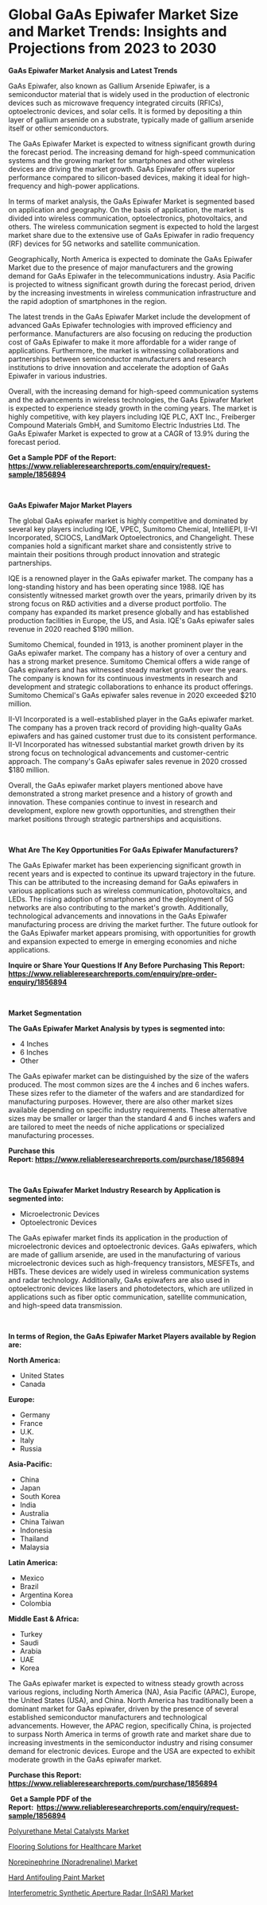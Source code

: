 <p><h1>Global GaAs Epiwafer Market Size and Market Trends: Insights and Projections from 2023 to 2030</h1></p><p><strong>GaAs Epiwafer Market Analysis and Latest Trends</strong></p>
<p><p>GaAs Epiwafer, also known as Gallium Arsenide Epiwafer, is a semiconductor material that is widely used in the production of electronic devices such as microwave frequency integrated circuits (RFICs), optoelectronic devices, and solar cells. It is formed by depositing a thin layer of gallium arsenide on a substrate, typically made of gallium arsenide itself or other semiconductors.</p><p>The GaAs Epiwafer Market is expected to witness significant growth during the forecast period. The increasing demand for high-speed communication systems and the growing market for smartphones and other wireless devices are driving the market growth. GaAs Epiwafer offers superior performance compared to silicon-based devices, making it ideal for high-frequency and high-power applications.</p><p>In terms of market analysis, the GaAs Epiwafer Market is segmented based on application and geography. On the basis of application, the market is divided into wireless communication, optoelectronics, photovoltaics, and others. The wireless communication segment is expected to hold the largest market share due to the extensive use of GaAs Epiwafer in radio frequency (RF) devices for 5G networks and satellite communication.</p><p>Geographically, North America is expected to dominate the GaAs Epiwafer Market due to the presence of major manufacturers and the growing demand for GaAs Epiwafer in the telecommunications industry. Asia Pacific is projected to witness significant growth during the forecast period, driven by the increasing investments in wireless communication infrastructure and the rapid adoption of smartphones in the region.</p><p>The latest trends in the GaAs Epiwafer Market include the development of advanced GaAs Epiwafer technologies with improved efficiency and performance. Manufacturers are also focusing on reducing the production cost of GaAs Epiwafer to make it more affordable for a wider range of applications. Furthermore, the market is witnessing collaborations and partnerships between semiconductor manufacturers and research institutions to drive innovation and accelerate the adoption of GaAs Epiwafer in various industries.</p><p>Overall, with the increasing demand for high-speed communication systems and the advancements in wireless technologies, the GaAs Epiwafer Market is expected to experience steady growth in the coming years. The market is highly competitive, with key players including IQE PLC, AXT Inc., Freiberger Compound Materials GmbH, and Sumitomo Electric Industries Ltd. The GaAs Epiwafer Market is expected to grow at a CAGR of 13.9% during the forecast period.</p></p>
<p><strong>Get a Sample PDF of the Report:&nbsp; <a href="https://www.reliableresearchreports.com/enquiry/request-sample/1856894">https://www.reliableresearchreports.com/enquiry/request-sample/1856894</a></strong></p>
<p>&nbsp;</p>
<p><strong>GaAs Epiwafer Major Market Players</strong></p>
<p><p>The global GaAs epiwafer market is highly competitive and dominated by several key players including IQE, VPEC, Sumitomo Chemical, IntelliEPI, II-VI Incorporated, SCIOCS, LandMark Optoelectronics, and Changelight. These companies hold a significant market share and consistently strive to maintain their positions through product innovation and strategic partnerships.</p><p>IQE is a renowned player in the GaAs epiwafer market. The company has a long-standing history and has been operating since 1988. IQE has consistently witnessed market growth over the years, primarily driven by its strong focus on R&D activities and a diverse product portfolio. The company has expanded its market presence globally and has established production facilities in Europe, the US, and Asia. IQE's GaAs epiwafer sales revenue in 2020 reached $190 million.</p><p>Sumitomo Chemical, founded in 1913, is another prominent player in the GaAs epiwafer market. The company has a history of over a century and has a strong market presence. Sumitomo Chemical offers a wide range of GaAs epiwafers and has witnessed steady market growth over the years. The company is known for its continuous investments in research and development and strategic collaborations to enhance its product offerings. Sumitomo Chemical's GaAs epiwafer sales revenue in 2020 exceeded $210 million.</p><p>II-VI Incorporated is a well-established player in the GaAs epiwafer market. The company has a proven track record of providing high-quality GaAs epiwafers and has gained customer trust due to its consistent performance. II-VI Incorporated has witnessed substantial market growth driven by its strong focus on technological advancements and customer-centric approach. The company's GaAs epiwafer sales revenue in 2020 crossed $180 million.</p><p>Overall, the GaAs epiwafer market players mentioned above have demonstrated a strong market presence and a history of growth and innovation. These companies continue to invest in research and development, explore new growth opportunities, and strengthen their market positions through strategic partnerships and acquisitions.</p></p>
<p>&nbsp;</p>
<p><strong>What Are The Key Opportunities For GaAs Epiwafer Manufacturers?</strong></p>
<p><p>The GaAs Epiwafer market has been experiencing significant growth in recent years and is expected to continue its upward trajectory in the future. This can be attributed to the increasing demand for GaAs epiwafers in various applications such as wireless communication, photovoltaics, and LEDs. The rising adoption of smartphones and the deployment of 5G networks are also contributing to the market's growth. Additionally, technological advancements and innovations in the GaAs Epiwafer manufacturing process are driving the market further. The future outlook for the GaAs Epiwafer market appears promising, with opportunities for growth and expansion expected to emerge in emerging economies and niche applications.</p></p>
<p><strong>Inquire or Share Your Questions If Any Before Purchasing This Report: <a href="https://www.reliableresearchreports.com/enquiry/pre-order-enquiry/1856894">https://www.reliableresearchreports.com/enquiry/pre-order-enquiry/1856894</a></strong></p>
<p>&nbsp;</p>
<p><strong>Market Segmentation</strong></p>
<p><strong>The GaAs Epiwafer Market Analysis by types is segmented into:</strong></p>
<p><ul><li>4 Inches</li><li>6 Inches</li><li>Other</li></ul></p>
<p><p>The GaAs epiwafer market can be distinguished by the size of the wafers produced. The most common sizes are the 4 inches and 6 inches wafers. These sizes refer to the diameter of the wafers and are standardized for manufacturing purposes. However, there are also other market sizes available depending on specific industry requirements. These alternative sizes may be smaller or larger than the standard 4 and 6 inches wafers and are tailored to meet the needs of niche applications or specialized manufacturing processes.</p></p>
<p><strong>Purchase this Report:&nbsp;<a href="https://www.reliableresearchreports.com/purchase/1856894">https://www.reliableresearchreports.com/purchase/1856894</a></strong></p>
<p>&nbsp;</p>
<p><strong>The GaAs Epiwafer Market Industry Research by Application is segmented into:</strong></p>
<p><ul><li>Microelectronic Devices</li><li>Optoelectronic Devices</li></ul></p>
<p><p>The GaAs epiwafer market finds its application in the production of microelectronic devices and optoelectronic devices. GaAs epiwafers, which are made of gallium arsenide, are used in the manufacturing of various microelectronic devices such as high-frequency transistors, MESFETs, and HBTs. These devices are widely used in wireless communication systems and radar technology. Additionally, GaAs epiwafers are also used in optoelectronic devices like lasers and photodetectors, which are utilized in applications such as fiber optic communication, satellite communication, and high-speed data transmission.</p></p>
<p>&nbsp;</p>
<p><strong>In terms of Region, the GaAs Epiwafer Market Players available by Region are:</strong></p>
<p>
    <p> <strong> North America: </strong>
        <ul>
            <li>United States</li>
            <li>Canada</li>
        </ul>
        </p> 
    <p> <strong> Europe: </strong>
        <ul>
            <li>Germany</li>
            <li>France</li>
            <li>U.K.</li>
            <li>Italy</li>
            <li>Russia</li>
        </ul>
        </p> 
    <p> <strong> Asia-Pacific: </strong>
        <ul>
            <li>China</li>
            <li>Japan</li>
            <li>South Korea</li>
            <li>India</li>
            <li>Australia</li>
            <li>China Taiwan</li>
            <li>Indonesia</li>
            <li>Thailand</li>
            <li>Malaysia</li>
        </ul>
        </p> 
    <p> <strong> Latin America: </strong>
        <ul>
            <li>Mexico</li>
            <li>Brazil</li>
            <li>Argentina Korea</li>
            <li>Colombia</li>
        </ul>
        </p> 
    <p> <strong> Middle East & Africa: </strong>
        <ul>
            <li>Turkey</li>
            <li>Saudi</li>
            <li>Arabia</li>
            <li>UAE</li>
            <li>Korea</li>
        </ul>
    </p>
    </p>
<p><p>The GaAs epiwafer market is expected to witness steady growth across various regions, including North America (NA), Asia Pacific (APAC), Europe, the United States (USA), and China. North America has traditionally been a dominant market for GaAs epiwafer, driven by the presence of several established semiconductor manufacturers and technological advancements. However, the APAC region, specifically China, is projected to surpass North America in terms of growth rate and market share due to increasing investments in the semiconductor industry and rising consumer demand for electronic devices. Europe and the USA are expected to exhibit moderate growth in the GaAs epiwafer market.</p></p>
<p><strong>Purchase this Report: <a href="https://www.reliableresearchreports.com/purchase/1856894">https://www.reliableresearchreports.com/purchase/1856894</a></strong></p>
<p>&nbsp;<strong>Get a Sample PDF of the Report:&nbsp;&nbsp;<a href="https://www.reliableresearchreports.com/enquiry/request-sample/1856894">https://www.reliableresearchreports.com/enquiry/request-sample/1856894</a></strong></p>
<p><strong></strong></p>
<p><p><a href="https://www.linkedin.com/pulse/polyurethane-metal-catalysts-market-size-share-amp-trends/">Polyurethane Metal Catalysts Market</a></p><p><a href="https://github.com/jonneygiverf/Market-Research-Report-List-1/blob/main/flooring-solutions-for-healthcare-market.md">Flooring Solutions for Healthcare Market</a></p><p><a href="https://medium.com/@hazelbrakus/norepinephrine-noradrenaline-market-insights-into-market-cagr-market-trends-and-growth-3e4126fe4e9e">Norepinephrine (Noradrenaline) Market</a></p><p><a href="https://www.linkedin.com/pulse/hard-antifouling-paint-market-share-amp-new-trends-analysis/">Hard Antifouling Paint Market</a></p><p><a href="https://medium.com/@randallbode/interferometric-synthetic-aperture-radar-insar-market-analysis-and-sze-forecasted-for-period-from-b5029d0c0eb2">Interferometric Synthetic Aperture Radar (InSAR) Market</a></p></p>